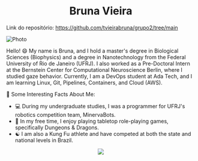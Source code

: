 <h1 align='center'>Bruna Vieira</h1>


Link do repositório: https://github.com/tvieirabruna/grupo2/tree/main


![Photo](https://media.licdn.com/dms/image/D4D22AQFEaD6XNge_PA/feedshare-shrink_1280/0/1701112922931?e=1708560000&v=beta&t=2ddmkkoWF4Nnotk59flGUYFpDm315gemzZdLT7uF0sQ)

Hello! 😄 My name is Bruna, and I hold a master's degree in Biological Sciences (Biophysics) and a degree in Nanotechnology from the Federal University of Rio de Janeiro (UFRJ). I also worked as a Pre-Doctoral Intern at the Bernstein Center for Computational Neuroscience Berlin, where I studied gaze behavior. Currently, I am a DevOps student at Ada Tech, and I am learning Linux, Git, Pipelines, Containers, and Cloud (AWS).

🌟 Some Interesting Facts About Me:
- 💻 During my undergraduate studies, I was a programmer for UFRJ's robotics competition team, MinervaBots.
- 🎲 In my free time, I enjoy playing tabletop role-playing games, specifically Dungeons & Dragons.
- ☯️ I am also a Kung Fu athlete and have competed at both the state and national levels in Brazil.

<p align="center">
<a href="https://www.linkedin.com/in/tvieirabruna/"><img style="height: auto; width: auto;" class="img" src="https://img.shields.io/badge/tvieirabruna-0077B5?style=for-the-badge&logo=linkedin&logoColor=white" /></a>
</p>

